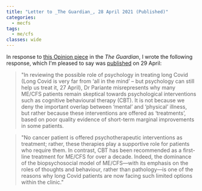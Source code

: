```yaml
---
title: "Letter to _The Guardian_, 28 April 2021 (Published)"
categories:
  - mecfs
tags:
  - me/cfs
classes: wide
---
```


In response to [this Opinion piece](https://www.theguardian.com/commentisfree/2021/apr/27/long-covid-psychology-treat-body-brain) in the _The Guardian_, I wrote the following response, which I'm pleased to say was [published](https://www.theguardian.com/society/2021/apr/29/long-covid-why-psychological-therapies-have-limited-benefits) on 29 April:

>"In reviewing the possible role of psychology in treating long Covid (Long Covid is very far from ‘all in the mind’ – but psychology can still help us treat it, 27 April), Dr Pariante misrepresents why many ME/CFS patients remain skeptical towards psychological interventions such as cognitive behavioural therapy (CBT). It is not because we deny the important overlap between ‘mental’ and ‘physical’ illness, but rather because these interventions are offered as ‘treatments’, based on poor quality evidence of short-term marginal improvements in some patients.

>"No cancer patient is offered psychotherapeutic interventions as treatment; rather, these therapies play a supportive role for patients who require them. In contrast, CBT has been recommended as a first-line treatment for ME/CFS for over a decade. Indeed, the dominance of the biopsychosocial model of ME/CFS—with its emphasis on the roles of thoughts and behaviour, rather than pathology—is one of the reasons why long Covid patients are now facing such limited options within the clinic."
